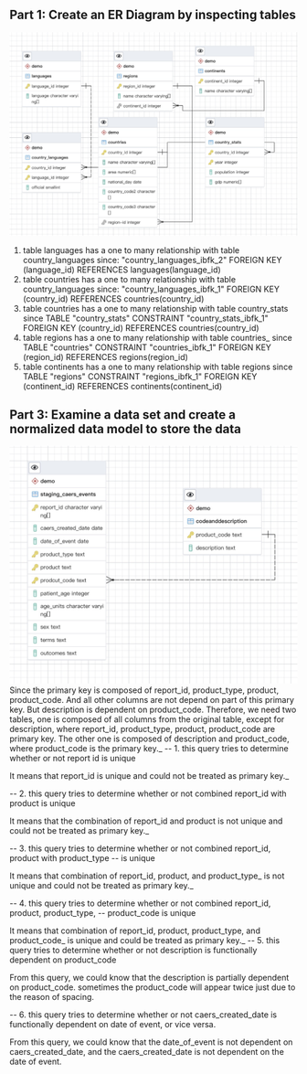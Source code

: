 ## Part 1: Create an ER Diagram by inspecting tables
![myERforpart1](img/part1_nation_subset_er_diagram.jpg)
1. table languages has a one to many relationship with table country_languages
   since: "country_languages_ibfk_2" FOREIGN KEY (language_id) REFERENCES languages(language_id)
2. table countries has a one to many relationship with table country_languages
   since: "country_languages_ibfk_1" FOREIGN KEY (country_id) REFERENCES countries(country_id)
3. table countries has a one to many relationship with table country_stats
   since TABLE "country_stats" CONSTRAINT "country_stats_ibfk_1" FOREIGN KEY (country_id) REFERENCES countries(country_id)
4. table regions has a one to many relationship with table countries_
   since TABLE "countries" CONSTRAINT "countries_ibfk_1" FOREIGN KEY (region_id) REFERENCES regions(region_id)
5. table continents has a one to many relationship with table regions
   since TABLE "regions" CONSTRAINT "regions_ibfk_1" FOREIGN KEY (continent_id) REFERENCES continents(continent_id)
   
## Part 3: Examine a data set and create a normalized data model to store the data
![myERforpart3](img/part3_03_caers_er_diagram.jpg)
Since the primary key is composed of report_id, product_type, product, product_code. And all other columns are not 
depend on part of this primary key. But description is dependent on product_code. 
Therefore, we need two tables, one is composed of all columns from the original table, except for description, where 
report_id, product_type, product, product_code are primary key.
The other one is composed of description and product_code, where product_code is the primary key._
-- 1. this query tries to determine whether or not report id is unique	

It means that report_id is unique and could not be treated as primary key._

-- 2. this query tries to determine whether or not combined report_id with product is unique

It means that the combination of report_id and product is not unique and could not be treated as primary key._

-- 3. this query tries to determine whether or not combined report_id, product with product_type
-- is unique

It means that combination of report_id, product, and product_type_ is not unique and could not be treated as primary key._

-- 4. this query tries to determine whether or not combined report_id, product, product_type,
-- product_code is unique

It means that combination of report_id, product, product_type, and  product_code_ is unique and could be treated as primary key._
-- 5. this query tries to determine whether or not description is functionally dependent on product_code

From this query, we could know that the description is partially dependent on product_code. sometimes the product_code will appear twice just due
to the reason of spacing. 

-- 6. this query tries to determine whether or not caers_created_date is functionally dependent on date of event, or vice versa.

From this query, we could know that the date_of_event is not dependent on caers_created_date,
and the caers_created_date is not dependent on the date of event. 

